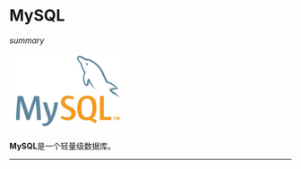 # MySQL

*summary*

<img src="MySQL.assets/image-20201226183059142.png" alt="image-20201226183059142" style="zoom:80%;" />

**MySQL**是一个轻量级数据库。

---



